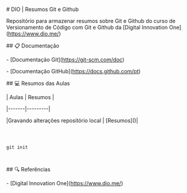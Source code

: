 

\# DIO | Resumos Git e Github



Repositório para armazenar resumos sobre Git e Github do curso de Versionamento de Código com Git e Github da \[Digital Innovation One](https://www.dio.me/)



\## 📋 Documentação 

\- \[Documentação Git](https://git-scm.com/doc)

\- \[Documentação GitHub](https://docs.github.com/pt)



\## 💻 Resumos das Aulas



| Aulas | Resumos |

|-------|---------|

|Gravando alterações repositório local | \[Resumos]()|



```



git init



``` 



\## 🔍 Referências

\- \[Digital Innovation One](https://www.dio.me/)

